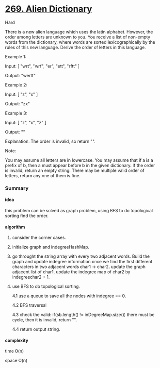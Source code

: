# [269. Alien Dictionary](https://leetcode.com/problems/alien-dictionary/)

Hard

 
There is a new alien language which uses the latin alphabet. However, the order among letters are unknown to you. You receive a list of non-empty words from the dictionary, where words are sorted lexicographically by the rules of this new language. Derive the order of letters in this language.

Example 1:

Input:
[
  "wrt",
  "wrf",
  "er",
  "ett",
  "rftt"
]

Output: "wertf"

Example 2:

Input:
[
  "z",
  "x"
]

Output: "zx"

Example 3:

Input:
[
  "z",
  "x",
  "z"
] 

Output: "" 

Explanation: The order is invalid, so return "".

Note:

You may assume all letters are in lowercase.
You may assume that if a is a prefix of b, then a must appear before b in the given dictionary.
If the order is invalid, return an empty string.
There may be multiple valid order of letters, return any one of them is fine.

### Summary

#### idea

this problem can be solved as graph problem, using BFS to do topological sorting find the order.

#### algorithm

1. consider the corner cases.

2. initialize graph and indegreeHashMap.

3. go throught the string array with every two adjacent words. Build the graph and update indegree information once we find the first different characters in two adjacent words char1 -> char2. update the graph adjacent list of char1, update the indegree map of char2 by indegreechar2 + 1.

4. use BFS to do topological sorting.

   4.1 use a queue to save all the nodes with indegree == 0.
   
   4.2 BFS traversal
   
   4.3 check the valid: if(sb.length() != inDegreeMap.size()) there must be cycle, then it is invalid, return "".
   
   4.4 return output string.
   
#### complexity

time O(n)

space O(n)
   
   
